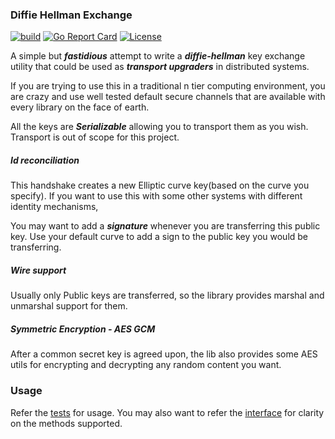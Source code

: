 ### Diffie Hellman Exchange

[![build](https://github.com/SangameswaranRS/diffie-hellman-exchange/actions/workflows/go.yml/badge.svg)](https://github.com/SangameswaranRS/diffie-hellman-exchange/actions)
[![Go Report Card](https://goreportcard.com/badge/github.com/SangameswaranRS/diffie-hellman-exchange)](https://goreportcard.com/report/github.com/SangameswaranRS/diffie-hellman-exchange)
[![License](https://img.shields.io/badge/License-Apache%202.0-blue.svg)](https://opensource.org/licenses/Apache-2.0)


A simple but ***fastidious*** attempt to write a ***diffie-hellman*** key exchange
utility that could be used as ***transport upgraders*** in distributed systems.

If you are trying to use this in a traditional n tier computing environment, you are
crazy and use well tested default secure channels that are available with every library on the face
of earth.

All the keys are ***Serializable*** allowing you to transport them as you wish.
Transport is out of scope for this project.

##### Id reconciliation

This handshake creates a new Elliptic curve key(based on the curve you specify).
If you want to use this with some other systems with different identity mechanisms,

You may want to add a ***signature*** whenever you are transferring this public key. Use your
default curve to add a sign to the public key you would be transferring.

##### Wire support

Usually only Public keys are transferred, so the library provides marshal and unmarshal support for them.

##### Symmetric Encryption - AES GCM

After a common secret key is agreed upon, the lib also provides some
AES utils for encrypting and decrypting any random content you want.

### Usage

Refer the [tests](./ecdh_test.go) for usage. You may also want to refer the [interface](./diffie_hellman.go) for
clarity on the methods supported.